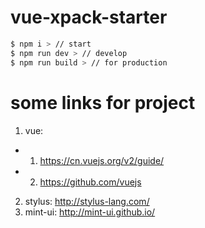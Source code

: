 # vue-xpack-starter

```bash
$ npm i > // start
$ npm run dev > // develop
$ npm run build > // for production
```

# some links for project
1. vue:
  * 1) https://cn.vuejs.org/v2/guide/
  * 2) https://github.com/vuejs
2. stylus: http://stylus-lang.com/
3. mint-ui: http://mint-ui.github.io/

